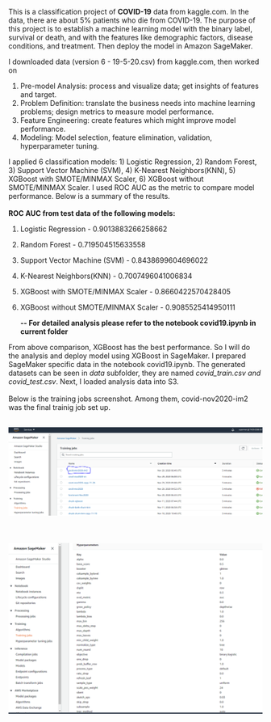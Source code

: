 This is a classification project of **COVID-19** data from kaggle.com. In the data, there are about 5% patients who die from COVID-19. The purpose of this project is to establish a machine learning model with the binary label, survival or death, and with the features like demographic factors, disease conditions, and treatment. Then deploy the model in Amazon SageMaker.

I downloaded data (version 6 - 19-5-20.csv) from kaggle.com, then worked on 
1. Pre-model Analysis: process and visualize data; get insights of features and target.
2. Problem Definition: translate the business needs into machine learning problems; design metrics to measure model performance.
3. Feature Engineering: create features which might improve model performance.
4. Modeling: Model selection, feature elimination, validation, hyperparameter tuning.

I applied 6 classification models: 1) Logistic Regression, 2) Random Forest, 3) Support Vector Machine (SVM), 4) K-Nearest Neighbors(KNN), 5) XGBoost with SMOTE/MINMAX Scaler, 6) XGBoost without SMOTE/MINMAX Scaler. I used ROC AUC as the metric to compare model performance. Below is a summary of the results.<br><br>
**ROC AUC from test data of the following models:**
1) Logistic Regression - 0.9013883266258662
2) Random Forest - 0.719504515633558
3) Support Vector Machine (SVM) - 0.8438699604696022
4) K-Nearest Neighbors(KNN) - 0.7007496041006834
5) XGBoost with SMOTE/MINMAX Scaler - 0.8660422570428405
6) XGBoost without SMOTE/MINMAX Scaler - 0.9085525414950111

    **-- For detailed analysis please refer to the notebook covid19.ipynb in current folder** 

From above comparison, XGBoost has the best performance. So I will do the analysis and deploy model using XGBoost in SageMaker. I prepared SageMaker specific data in the notebook covid19.ipynb. The generated datasets can be seen in *data* subfolder, they are named *covid_train.csv and covid_test.csv*. Next, I loaded analysis data into S3.
<br><br>
<font fontsize=6>Below is the training jobs screenshot. Among them, covid-nov2020-im2 was the final trainig job set up.</font>
<br><br>
<!--![](https://github.com/nichangyuan/ML-DL/blob/master/ML.jpg?raw=true)-->
<div align="center">
<img src="https://github.com/nichangyuan/ML-DL/blob/master/AWS/cov19_classification/Training_jobs.PNG?raw=true" >
</div>
<br>
<br><br>
<!--![](https://github.com/nichangyuan/ML-DL/blob/master/ML.jpg?raw=true)-->
<div align="center">
<img src="https://github.com/nichangyuan/ML-DL/blob/master/AWS/cov19_classification/hyperparameters.PNG?raw=true" >
</div>
<br>








